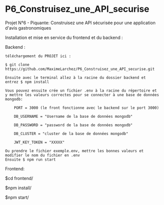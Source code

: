 # P6_Construisez_une_API_securise

Projet N°6 - Piquante: Construisez une API sécurisée pour une application d'avis gastronomiques

Installation et mise en service du frontend et du backend :

Backend :

    téléchargement du PROJET ici :

    $ git clone https://github.com/MaximeLarchez/P6_Construisez_une_API_securise.git

    Ensuite avec le terminal allez à la racine du dossier backend et entrez $ npm install

    Vous pouvez ensuite crée un fichier .env à la racine du répertoire et y mettre les valeurs correctes pour se connecter à une base de données mongodb:

        PORT = 3000 (le front fonctionne avec le backend sur le port 3000)

        DB_USERNAME = "Username de la base de données mongodb"

        DB_PASSWORD = "password de la base de données mongodb"

        DB_CLUSTER = "cluster de la base de données mongodb"

        JWT_KEY_TOKEN = "XXXXX"

    Ou prendre le fichier exemple.env, mettre les bonnes valeurs et modifier le nom du fichier en .env 
    Ensuite $ npm run start

Frontend:

$cd frontend/

$npm install/

$npm start/
